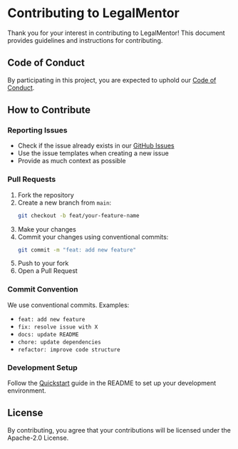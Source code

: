 # Contributing to LegalMentor

Thank you for your interest in contributing to LegalMentor! This document provides guidelines and instructions for contributing.

## Code of Conduct

By participating in this project, you are expected to uphold our [Code of Conduct](CODE_OF_CONDUCT.md).

## How to Contribute

### Reporting Issues

- Check if the issue already exists in our [GitHub Issues](https://github.com/your-username/legalmentor/issues)
- Use the issue templates when creating a new issue
- Provide as much context as possible

### Pull Requests

1. Fork the repository
2. Create a new branch from `main`:
   ```bash
   git checkout -b feat/your-feature-name
   ```
3. Make your changes
4. Commit your changes using conventional commits:
   ```bash
   git commit -m "feat: add new feature"
   ```
5. Push to your fork
6. Open a Pull Request

### Commit Convention

We use conventional commits. Examples:

- `feat: add new feature`
- `fix: resolve issue with X`
- `docs: update README`
- `chore: update dependencies`
- `refactor: improve code structure`

### Development Setup

Follow the [Quickstart](README.md#-quickstart) guide in the README to set up your development environment.

## License

By contributing, you agree that your contributions will be licensed under the Apache-2.0 License.
